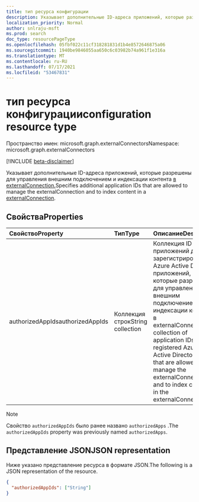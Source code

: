```yaml
---
title: тип ресурса конфигурации
description: Указывает дополнительные ID-адреса приложений, которые разрешены для управления внешним подключением и индексации контента в externalConnection.
localization_priority: Normal
author: snlraju-msft
ms.prod: search
doc_type: resourcePageType
ms.openlocfilehash: 05fbf022c11cf318281831d1b4e8572646875a06
ms.sourcegitcommit: 1940be9846055aa650c6c03982b74a961f1e316a
ms.translationtype: MT
ms.contentlocale: ru-RU
ms.lasthandoff: 07/17/2021
ms.locfileid: "53467831"
---
```

# <a name="configuration-resource-type"></a><span data-ttu-id="5cdd3-103">тип ресурса конфигурации</span><span class="sxs-lookup"><span data-stu-id="5cdd3-103">configuration resource type</span></span>

<span data-ttu-id="5cdd3-104">Пространство имен: microsoft.graph.externalConnectors</span><span class="sxs-lookup"><span data-stu-id="5cdd3-104">Namespace: microsoft.graph.externalConnectors</span></span>

[!INCLUDE [beta-disclaimer](../../includes/beta-disclaimer.md)]

<span data-ttu-id="5cdd3-105">Указывает дополнительные ID-адреса приложений, которые разрешены для управления внешним подключением и индексации контента [в externalConnection.](../resources/externalconnectors-externalconnection.md)</span><span class="sxs-lookup"><span data-stu-id="5cdd3-105">Specifies additional application IDs that are allowed to manage the externalConnection and to index content in a [externalConnection](../resources/externalconnectors-externalconnection.md).</span></span>

## <a name="properties"></a><span data-ttu-id="5cdd3-106">Свойства</span><span class="sxs-lookup"><span data-stu-id="5cdd3-106">Properties</span></span>

| <span data-ttu-id="5cdd3-107">Свойство</span><span class="sxs-lookup"><span data-stu-id="5cdd3-107">Property</span></span>       | <span data-ttu-id="5cdd3-108">Тип</span><span class="sxs-lookup"><span data-stu-id="5cdd3-108">Type</span></span>              | <span data-ttu-id="5cdd3-109">Описание</span><span class="sxs-lookup"><span data-stu-id="5cdd3-109">Description</span></span> |
|:---------------|:------------------|:------------|
| <span data-ttu-id="5cdd3-110">authorizedAppIds</span><span class="sxs-lookup"><span data-stu-id="5cdd3-110">authorizedAppIds</span></span> | <span data-ttu-id="5cdd3-111">Коллекция строк</span><span class="sxs-lookup"><span data-stu-id="5cdd3-111">String collection</span></span> | <span data-ttu-id="5cdd3-112">Коллекция ID-приложений для зарегистрированных Azure Active Directory приложений, которые разрешены для управления внешним подключением и индексации контента в externalConnection.</span><span class="sxs-lookup"><span data-stu-id="5cdd3-112">A collection of application IDs for registered Azure Active Directory apps that are allowed to manage the externalConnection and to index content in the externalConnection.</span></span> |

> [!NOTE]
> <span data-ttu-id="5cdd3-113">Свойство `authorizedAppIds` было ранее названо `authorizedApps` .</span><span class="sxs-lookup"><span data-stu-id="5cdd3-113">The `authorizedAppIds` property was previously named `authorizedApps`.</span></span>

## <a name="json-representation"></a><span data-ttu-id="5cdd3-114">Представление JSON</span><span class="sxs-lookup"><span data-stu-id="5cdd3-114">JSON representation</span></span>

<span data-ttu-id="5cdd3-115">Ниже указано представление ресурса в формате JSON.</span><span class="sxs-lookup"><span data-stu-id="5cdd3-115">The following is a JSON representation of the resource.</span></span>

<!-- {
  "blockType": "resource",
  "optionalProperties": [

  ],
  "@odata.type": "microsoft.graph.externalConnectors.configuration",
  "baseType": null
}-->

```json
{
  "authorizedAppIds": ["String"]
}
```

<!-- uuid: 16cd6b66-4b1a-43a1-adaf-3a886856ed98
2019-02-04 14:57:30 UTC -->
<!-- {
  "type": "#page.annotation",
  "description": "configuration resource",
  "keywords": "",
  "section": "documentation",
  "tocPath": ""
}-->
